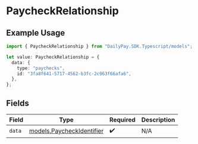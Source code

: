 # PaycheckRelationship

## Example Usage

```typescript
import { PaycheckRelationship } from "DailyPay.SDK.Typescript/models";

let value: PaycheckRelationship = {
  data: {
    type: "paychecks",
    id: "3fa8f641-5717-4562-b3fc-2c963f66afa6",
  },
};
```

## Fields

| Field                                                        | Type                                                         | Required                                                     | Description                                                  |
| ------------------------------------------------------------ | ------------------------------------------------------------ | ------------------------------------------------------------ | ------------------------------------------------------------ |
| `data`                                                       | [models.PaycheckIdentifier](../models/paycheckidentifier.md) | :heavy_check_mark:                                           | N/A                                                          |